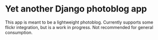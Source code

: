 # Yet another Django photoblog app
This app is meant to be a lightweight photoblog.
Currently supports some flickr integration, but is a work in progress.
Not recommended for general consumption.
